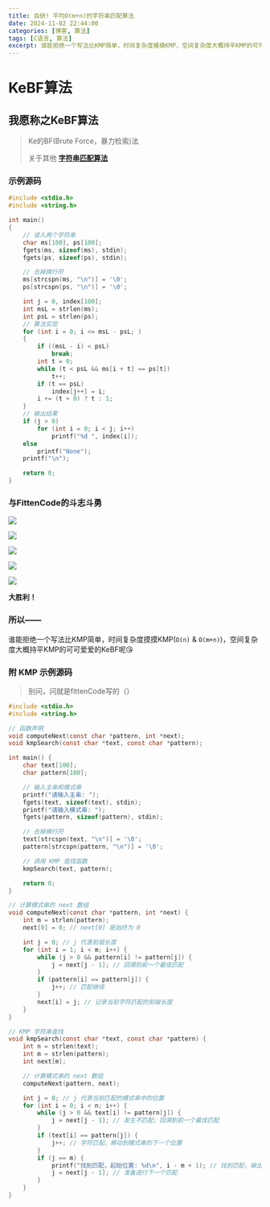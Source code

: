 ```yaml
---
title: 自研! 平均O(m+n)的字符串匹配算法
date: 2024-11-02 22:44:00
categories: [博客, 算法]
tags: [C语言, 算法]
excerpt: 谁能拒绝一个写法比KMP简单，时间复杂度摸摸KMP，空间复杂度大概持平KMP的可可爱爱的KeBF呢😘
---
```


# KeBF算法

## 我愿称之KeBF算法
>
>Ke的BF(Brute Force，暴力检索)法
>
>关于其他 __[字符串匹配算法](https://blog.csdn.net/paincupid/article/details/81159320)__
>
### 示例源码

```c
#include <stdio.h>
#include <string.h>

int main()
{
    // 读入两个字符串
    char ms[100], ps[100];
    fgets(ms, sizeof(ms), stdin);
    fgets(ps, sizeof(ps), stdin);

    // 去掉换行符
    ms[strcspn(ms, "\n")] = '\0';
    ps[strcspn(ps, "\n")] = '\0';

    int j = 0, index[100];
    int msL = strlen(ms);
    int psL = strlen(ps);
    // 算法实现
    for (int i = 0; i <= msL - psL; )
    {
        if ((msL - i) < psL)
            break;
        int t = 0;
        while (t < psL && ms[i + t] == ps[t])
            t++;
        if (t == psL)
            index[j++] = i;
        i += (t > 0) ? t : 1;
    }
    // 输出结果
    if (j > 0)
        for (int i = 0; i < j; i++)
            printf("%d ", index[i]);
    else
        printf("None");
    printf("\n");

    return 0;
}
```

### 与FittenCode的斗志斗勇

![](/img/blog/2024/11/02/01/01.png)

![](/img/blog/2024/11/02/01/02.png)

![](/img/blog/2024/11/02/01/03.png)

![](/img/blog/2024/11/02/01/04.png)

![](/img/blog/2024/11/02/01/05.png)

__大胜利！__

### 所以——

谁能拒绝一个写法比KMP简单，时间复杂度摸摸KMP(`O(n)` & `O(m+n)`)，空间复杂度大概持平KMP的可可爱爱的KeBF呢😘

### 附 KMP 示例源码
>
>别问，问就是fittenCode写的（）

```c
#include <stdio.h>
#include <string.h>

// 函数声明
void computeNext(const char *pattern, int *next);
void kmpSearch(const char *text, const char *pattern);

int main() {
    char text[100];
    char pattern[100];

    // 输入主串和模式串
    printf("请输入主串: ");
    fgets(text, sizeof(text), stdin);
    printf("请输入模式串: ");
    fgets(pattern, sizeof(pattern), stdin);

    // 去掉换行符
    text[strcspn(text, "\n")] = '\0';
    pattern[strcspn(pattern, "\n")] = '\0';

    // 调用 KMP 查找函数
    kmpSearch(text, pattern);

    return 0;
}

// 计算模式串的 next 数组
void computeNext(const char *pattern, int *next) {
    int m = strlen(pattern);
    next[0] = 0; // next[0] 是始终为 0

    int j = 0; // j 代表前缀长度
    for (int i = 1; i < m; i++) {
        while (j > 0 && pattern[i] != pattern[j]) {
            j = next[j - 1]; // 回溯到前一个最佳匹配
        }
        if (pattern[i] == pattern[j]) {
            j++; // 匹配继续
        }
        next[i] = j; // 记录当前字符匹配的前缀长度
    }
}

// KMP 字符串查找
void kmpSearch(const char *text, const char *pattern) {
    int n = strlen(text);
    int m = strlen(pattern);
    int next[m];

    // 计算模式串的 next 数组
    computeNext(pattern, next);

    int j = 0; // j 代表当前匹配的模式串中的位置
    for (int i = 0; i < n; i++) {
        while (j > 0 && text[i] != pattern[j]) {
            j = next[j - 1]; // 发生不匹配，回溯到前一个最佳匹配
        }
        if (text[i] == pattern[j]) {
            j++; // 字符匹配，移动到模式串的下一个位置
        }
        if (j == m) {
            printf("找到匹配，起始位置: %d\n", i - m + 1); // 找到匹配，输出起始位置
            j = next[j - 1]; // 准备进行下一个匹配
        }
    }
}
```
